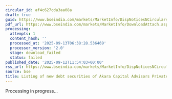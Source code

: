 ```yaml
---
circular_id: af4c627cda3aa08a
draft: true
guid: https://www.bseindia.com/markets/MarketInfo/DispNoticesNCirculars.aspx?Noticeid={B8C89652-218B-47AE-AD2C-5D32E3D8C288}&noticeno=20250912-58&dt=09/12/2025&icount=58&totcount=103&flag=0
pdf_url: https://www.bseindia.com/markets/MarketInfo/DownloadAttach.aspx?id=20250912-58&attachedId=
processing:
  attempts: 1
  content_hash: ''
  processed_at: '2025-09-13T06:38:28.536469'
  processor_version: '2.0'
  stage: download_failed
  status: failed
published_date: '2025-09-12T11:54:03+00:00'
rss_url: https://www.bseindia.com/markets/MarketInfo/DispNoticesNCirculars.aspx?Noticeid={B8C89652-218B-47AE-AD2C-5D32E3D8C288}&noticeno=20250912-58&dt=09/12/2025&icount=58&totcount=103&flag=0
source: bse
title: Listing of new debt securities of Akara Capital Advisors Private Limited
---
```


Processing in progress...